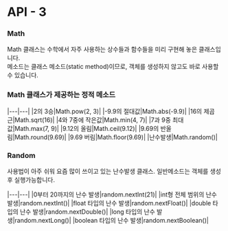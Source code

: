  # API - 3   
  
 ### Math  
Math 클래스는 수학에서 자주 사용하는 상수들과 함수들을 미리 구현해 놓은 클래스입니다.     
메소드는 클래스 메소드(static method)이므로, 객체를 생성하지 않고도 바로 사용할 수 있습니다.  


 ### Math 클래스가 제공하는 정적 메소드  
|---|---|
|2의 3승|Math.pow(2, 3)|
|-9.9의 절대값|Math.abs(-9.9)|
|16의 제곱근|Math.sqrt(16)|
|4와 7중에 작은값|Math.min(4, 7)|
|7과 9중 최대값|Math.max(7, 9)|
|9.12의 올림|Math.ceil(9.12)|
|9.69의 반올림|Math.round(9.69)|
|9.69 버림|Math.floor(9.69)|
|난수발생|Math.random()|
 
 ### Random
사용법이 아주 쉬워 요즘 많이 쓰이고 있는 난수발생 클래스. 
일반메소드는 객체를 생성 후 실행가능합니다.  

|---|---|
|0부터 20까지의 난수 발생|random.nextInt(21)|
|int형 전체 범위의 난수 발생|random.nextInt()|
|float 타입의 난수 발생|random.nextFloat()|
|double 타입의 난수 발생|random.nextDouble()|
|long 타입의 난수 발생|random.nextLong()|
|boolean 타입의 난수 발생|random.nextBoolean()|


